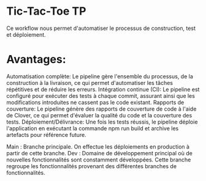 # Tic-Tac-Toe TP

Ce workflow nous permet d'automatiser le processus de construction, test et déploiement.

# Avantages:

Automatisation complète: Le pipeline gère l'ensemble du processus, de la construction à la livraison, ce qui permet d'automatiser les tâches répétitives et de réduire les erreurs.
Intégration continue (CI): Le pipeline est configuré pour exécuter des tests à chaque commit, assurant ainsi que les modifications introduites ne cassent pas le code existant.
Rapports de couverture: Le pipeline génère des rapports de couverture de code à l'aide de Clover, ce qui permet d'évaluer la qualité du code et la couverture des tests.
Déploiement/Délivrance: Une fois les tests réussis, le pipeline déploie l'application en exécutant la commande npm run build et archive les artefacts pour référence future.

Main : Branche principale. On effectue les déploiements en production à partir de cette branche.
Dev : Domaine de développement principal où de nouvelles fonctionnalités sont constamment développées. Cette branche regroupe les fonctionnalités provenant des différentes branches de fonctionnalités.
